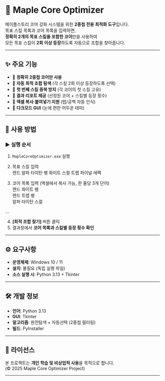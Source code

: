 # 🍁 Maple Core Optimizer

메이플스토리 코어 강화 시스템을 위한 **2중첩 전용 최적화 도구**입니다.  
목표 스킬 목록과 코어 목록을 입력하면,  
**정확히 2개의 목표 스킬을 포함한 코어**만을 사용하여  
모든 목표 스킬이 **2회 이상 등장**하도록 자동으로 조합을 찾아줍니다.

---

## ✨ 주요 기능

- 🎯 **정확히 2중첩 코어만 사용**  
- 🧮 **자동 최적 조합 탐색** (각 스킬 2회 이상 등장하도록 선택)  
- 🧱 **첫 번째 스킬 중복 방지** (각 코어의 첫 스킬 고유)  
- 🧾 **결과 리포트 제공** (선정된 코어 + 스킬별 등장 횟수)  
- 💾 **엑셀 복사·붙여넣기 지원** (탭/공백 자동 인식)  
- 🌙 **다크모드 GUI** (눈에 편한 어두운 테마)

---

## 🚀 사용 방법

### ▶ 실행 순서
1. `MapleCoreOptimizer.exe` 실행  
2. 목표 스킬 입력  
렌드 알파 타이탄 팽 화이트 스컬 트랩 파이널 에펙
   
3. 코어 목록 입력 (엑셀에서 복사 가능, 한 줄당 3개 단어)  
렌드 화이트 팽   
렌드 트랩 팽   
알파 타이탄 스컬   
   
...
   
4. **[최적 조합 찾기]** 버튼 클릭  
5. 결과창에서 **코어 목록과 스킬별 등장 횟수 확인**
   
---

## ⚙️ 요구사항

- **운영체제**: Windows 10 / 11  
- **설치**: 불필요 (독립 실행 파일)  
- **소스 실행 시**: Python 3.13 + Tkinter  

---

## 🛠️ 개발 정보

- **언어**: Python 3.13  
- **GUI**: Tkinter  
- **알고리즘**: 완전탐색 + 자동선택 (2중첩 필터링)  
- **빌드**: PyInstaller  

---

## 📄 라이선스

본 프로젝트는 **개인 학습 및 비상업적 사용**을 목적으로 합니다.  
(© 2025 Maple Core Optimizer Project)

---
